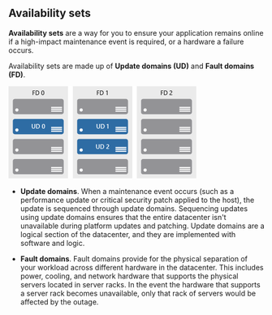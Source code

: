 ## Availability sets

**Availability sets** are a way for you to ensure your application remains online if a high-impact maintenance event is required, or a hardware a failure occurs. 

Availability sets are made up of **Update domains (UD)** and **Fault domains (FD)**.

![An illustration shows three availability sets. The first set has one update domain, the second has two update domains, and the third is without any update domain.](../media/AzAvailSets.png)

+ **Update domains**. When a maintenance event occurs (such as a performance update or critical security patch applied to the host), the update is sequenced through update domains. Sequencing updates using update domains ensures that the entire datacenter isn't unavailable during platform updates and patching. Update domains are a logical section of the datacenter, and they are implemented with software and logic.

+ **Fault domains**. Fault domains provide for the physical separation of your workload across different hardware in the datacenter. This includes power, cooling, and network hardware that supports the physical servers located in server racks. In the event the hardware that supports a server rack becomes unavailable, only that rack of servers would be affected by the outage.

